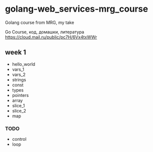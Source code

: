 # golang-web_services-mrg_course
Golang course from MRG, my take

Go Course, код, домашки, литература
https://cloud.mail.ru/public/pc7H/6Vx4txWWr

## week 1
- hello_world
- vars_1
- vars_2
- strings
- const
- types
- pointers
- array
- slice_1
- slice_2
- map

### TODO
- control
- loop
